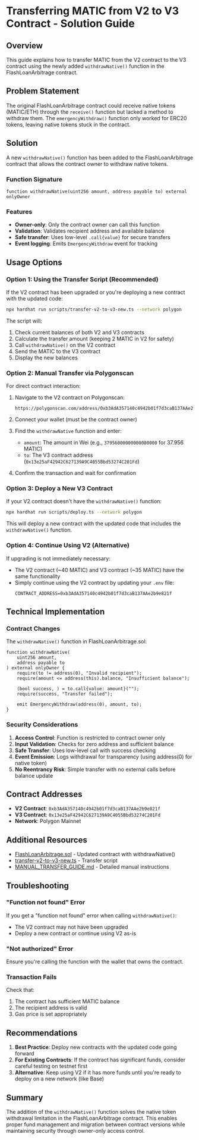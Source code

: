 # Transferring MATIC from V2 to V3 Contract - Solution Guide

## Overview

This guide explains how to transfer MATIC from the V2 contract to the V3 contract using the newly added `withdrawNative()` function in the FlashLoanArbitrage contract.

## Problem Statement

The original FlashLoanArbitrage contract could receive native tokens (MATIC/ETH) through the `receive()` function but lacked a method to withdraw them. The `emergencyWithdraw()` function only worked for ERC20 tokens, leaving native tokens stuck in the contract.

## Solution

A new `withdrawNative()` function has been added to the FlashLoanArbitrage contract that allows the contract owner to withdraw native tokens.

### Function Signature

```solidity
function withdrawNative(uint256 amount, address payable to) external onlyOwner
```

### Features

- **Owner-only**: Only the contract owner can call this function
- **Validation**: Validates recipient address and available balance
- **Safe transfer**: Uses low-level `.call{value}` for secure transfers
- **Event logging**: Emits `EmergencyWithdraw` event for tracking

## Usage Options

### Option 1: Using the Transfer Script (Recommended)

If the V2 contract has been upgraded or you're deploying a new contract with the updated code:

```bash
npx hardhat run scripts/transfer-v2-to-v3-new.ts --network polygon
```

The script will:
1. Check current balances of both V2 and V3 contracts
2. Calculate the transfer amount (keeping 2 MATIC in V2 for safety)
3. Call `withdrawNative()` on the V2 contract
4. Send the MATIC to the V3 contract
5. Display the new balances

### Option 2: Manual Transfer via Polygonscan

For direct contract interaction:

1. Navigate to the V2 contract on Polygonscan:
   ```
   https://polygonscan.com/address/0xb3AdA357140c4942b01f7d3caB137AAe2b9e821f#writeContract
   ```

2. Connect your wallet (must be the contract owner)

3. Find the `withdrawNative` function and enter:
   - `amount`: The amount in Wei (e.g., `37956000000000000000` for 37.956 MATIC)
   - `to`: The V3 contract address (`0x13e25aF42942C627139A9C4055Bbd53274C201Fd`)

4. Confirm the transaction and wait for confirmation

### Option 3: Deploy a New V3 Contract

If your V2 contract doesn't have the `withdrawNative()` function:

```bash
npx hardhat run scripts/deploy.ts --network polygon
```

This will deploy a new contract with the updated code that includes the `withdrawNative()` function.

### Option 4: Continue Using V2 (Alternative)

If upgrading is not immediately necessary:

- The V2 contract (~40 MATIC) and V3 contract (~35 MATIC) have the same functionality
- Simply continue using the V2 contract by updating your `.env` file:
  ```
  CONTRACT_ADDRESS=0xb3AdA357140c4942b01f7d3caB137AAe2b9e821f
  ```

## Technical Implementation

### Contract Changes

The `withdrawNative()` function in FlashLoanArbitrage.sol:

```solidity
function withdrawNative(
    uint256 amount,
    address payable to
) external onlyOwner {
    require(to != address(0), "Invalid recipient");
    require(amount <= address(this).balance, "Insufficient balance");
    
    (bool success, ) = to.call{value: amount}("");
    require(success, "Transfer failed");
    
    emit EmergencyWithdraw(address(0), amount, to);
}
```

### Security Considerations

1. **Access Control**: Function is restricted to contract owner only
2. **Input Validation**: Checks for zero address and sufficient balance
3. **Safe Transfer**: Uses low-level call with success checking
4. **Event Emission**: Logs withdrawal for transparency (using address(0) for native token)
5. **No Reentrancy Risk**: Simple transfer with no external calls before balance update

## Contract Addresses

- **V2 Contract**: `0xb3AdA357140c4942b01f7d3caB137AAe2b9e821f`
- **V3 Contract**: `0x13e25aF42942C627139A9C4055Bbd53274C201Fd`
- **Network**: Polygon Mainnet

## Additional Resources

- [FlashLoanArbitrage.sol](../contracts/FlashLoanArbitrage.sol) - Updated contract with withdrawNative()
- [transfer-v2-to-v3-new.ts](../scripts/transfer-v2-to-v3-new.ts) - Transfer script
- [MANUAL_TRANSFER_GUIDE.md](../MANUAL_TRANSFER_GUIDE.md) - Detailed manual instructions

## Troubleshooting

### "Function not found" Error

If you get a "function not found" error when calling `withdrawNative()`:
- The V2 contract may not have been upgraded
- Deploy a new contract or continue using V2 as-is

### "Not authorized" Error

Ensure you're calling the function with the wallet that owns the contract.

### Transaction Fails

Check that:
1. The contract has sufficient MATIC balance
2. The recipient address is valid
3. Gas price is set appropriately

## Recommendations

1. **Best Practice**: Deploy new contracts with the updated code going forward
2. **For Existing Contracts**: If the contract has significant funds, consider careful testing on testnet first
3. **Alternative**: Keep using V2 if it has more funds until you're ready to deploy on a new network (like Base)

## Summary

The addition of the `withdrawNative()` function solves the native token withdrawal limitation in the FlashLoanArbitrage contract. This enables proper fund management and migration between contract versions while maintaining security through owner-only access control.
